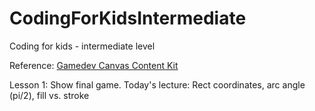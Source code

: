 # CodingForKidsIntermediate
Coding for kids - intermediate level

Reference: [Gamedev Canvas Content Kit](https://end3r.github.io/Gamedev-Canvas-Content-Kit/tutorial/)

Lesson 1: Show final game. Today's lecture: Rect coordinates, arc angle (pi/2), fill vs. stroke
